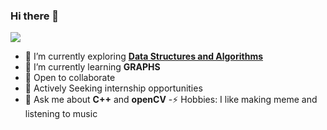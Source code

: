 ### Hi there 👋
[<img src="https://komarev.com/ghpvc/?username=aviral10&label=Profile+Views&color=4287f5&style=flat" />](https://github.com/prabhatmalhan)
- 🔭 I’m currently exploring [**Data Structures and Algorithms**](https://github.com/prabhatmalhan/Algorithms)
- 🌱 I’m currently learning **GRAPHS**
- 👯 Open to collaborate 
- 💼 Actively Seeking internship opportunities
- 💬 Ask me about **C++** and **openCV**
-⚡ Hobbies: I like making meme and listening to music
